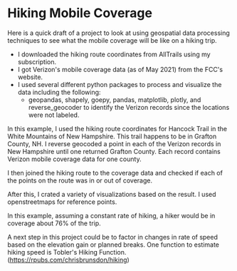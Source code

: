 # Hiking Mobile Coverage
Here is a quick draft of a project to look at using geospatial data processing techniques to see what the mobile coverage will be like on a hiking trip.

* I downloaded the hiking route coordinates from AllTrails using my subscription.
* I got Verizon's mobile coverage data (as of May 2021) from the FCC's website.
* I used several different python packages to process and visualize the data including the following:
  * geopandas, shapely, goepy, pandas, matplotlib, plotly, and reverse_geocoder to identify the Verizon records since the locations were not labeled.
 

In this example, I used the hiking route coordinates for Hancock Trail in the White Mountains of New Hampshire. This trail happens to be in Grafton County, NH. I reverse geocoded a point in each of the Verizon records in New Hampshire until one returned Grafton County. Each record contains Verizon mobile coverage data for one county. 

I then joined the hiking route to the coverage data and checked if each of the points on the route was in or out of coverage.

After this, I crated a variety of visualizations based on the result. I used openstreetmaps for reference points.

In this example, assuming a constant rate of hiking, a hiker would be in coverage about 76% of the trip.

A next step in this project could be to factor in changes in rate of speed based on the elevation gain or planned breaks. One function to estimate hiking speed is Tobler's Hiking Function. (https://rpubs.com/chrisbrunsdon/hiking)
